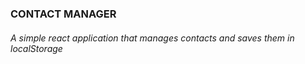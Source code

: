 ### CONTACT MANAGER

###### A simple react application that manages contacts and saves them in localStorage

